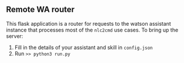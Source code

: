 ## Remote WA router 

This flask application is a router for requests to the watson assistant instance 
that processes most of the `nlc2cmd` use cases. To bring up the server:

1. Fill in the details of your assistant and skill in `config.json`
2. Run `>> python3 run.py`
